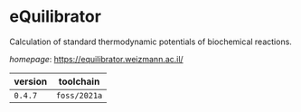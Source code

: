 # eQuilibrator

Calculation of standard thermodynamic potentials of biochemical reactions.

*homepage*: <https://equilibrator.weizmann.ac.il/>

version | toolchain
--------|----------
``0.4.7`` | ``foss/2021a``
